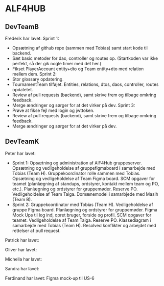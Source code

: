 # ALF4HUB

## DevTeamB
Frederik har lavet:
Sprint 1:
- Opsætning af github repo (sammen med Tobias) samt start kode til backend.
- Sæt basic metoder for dao, controller og routes op. (Startkoden var ikke perfekt, så der gik nogle timer med det her.)
- Fikset PlayerAccount entity+dto og Team entity+dto med relation mellem dem.
Sprint 2:
- Stor glossary opdatering.
- TournamentTeam tilføjet. Entities, relations, dtos, daos, controller, routes opdatetet.
- Review af pull requests (backend), samt skrive frem og tilbage omkring feedback.
- Merge ændringer og sørger for at det virker på dev.
Sprint 3:
- Prøve at fikse fejl med login og jwttoken.
- Review af pull requests (backend), samt skrive frem og tilbage omkring feedback.
- Merge ændringer og sørger for at det virker på dev.

## DevTeamK
Peter har lavet:
- Sprint 1: Opsætning og administration af AlF4Hub gruppeserver. Opsætning og vedligeholdelse af gruppefigmaboard i samarbejde med Tobias (Team H). Gruppekoordinator rolle sammen med Tobias. Opsætning og vedligeholdelse af Team Figma board. SCM opgaver for teamet (planlægning af standups, ordstyrer, kontakt mellem team og PO, etc.). Planlægning og ordstyrer for gruppemøder. Reserve PO. Vedligeholdelse af Team Taiga. Domænemodel i samarbjede med Masih (Team B).
- Sprint 2: Gruppekoordinator med Tobias (Team H). Vedligeholdelse af gruppe Figma board. Planlægning og ordstyrer for gruppemøder. Figma Mock Ups til log ind, opret bruger, forside og profil. SCM opgaver for teamet. Vedligeholdelse af Team Taiga. Reserve PO. Klassediagram i samarbejde med Tobias (Team H). Resolved konflikter og arbejdet med rettelser af pull request.

Patrick har lavet:  

Oliver har lavet:  

Michella har lavet:  

Sandra har lavet:  

Ferdinand har lavet: Figma mock-up  til US-6  